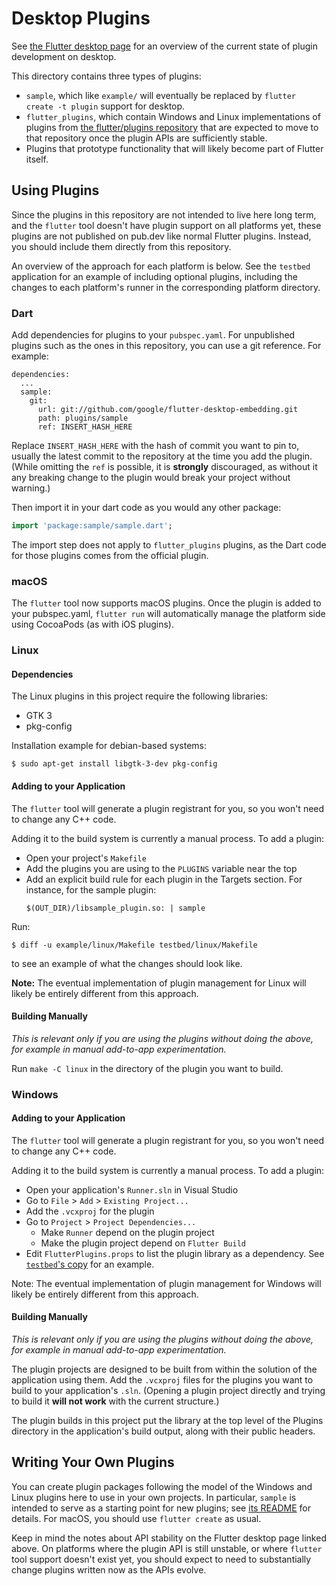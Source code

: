 # Desktop Plugins

See [the Flutter desktop
page](https://github.com/flutter/flutter/wiki/Desktop-shells#plugins)
for an overview of the current state of plugin development on desktop.

This directory contains three types of plugins:
* `sample`, which like `example/` will eventually be replaced by
  `flutter create -t plugin` support for desktop.
* `flutter_plugins`, which contain Windows and Linux implementations of plugins
  from [the flutter/plugins repository](https://github.com/flutter/plugins)
  that are expected to move to that repository once the plugin APIs are
  sufficiently stable.
* Plugins that prototype functionality that will likely become part of
  Flutter itself.

## Using Plugins

Since the plugins in this repository are not intended to live here long term,
and the `flutter` tool doesn't have plugin support on all platforms yet, these
plugins are not published on pub.dev like normal Flutter plugins. Instead, you
should include them directly from this repository.

An overview of the approach for each platform is below. See the `testbed`
application for an example of including optional plugins, including the changes
to each platform's runner in the corresponding platform directory.

### Dart

Add dependencies for plugins to your `pubspec.yaml`. For unpublished plugins
such as the ones in this repository, you can use a git reference. For example:

```
dependencies:
  ...
  sample:
    git:
      url: git://github.com/google/flutter-desktop-embedding.git
      path: plugins/sample
      ref: INSERT_HASH_HERE
```

Replace `INSERT_HASH_HERE` with the hash of commit you want to pin to,
usually the latest commit to the repository at the time you add the plugin.
(While omitting the `ref` is possible, it is **strongly** discouraged, as
without it any breaking change to the plugin would break your project
without warning.)

Then import it in your dart code as you would any other package:
```dart
import 'package:sample/sample.dart';
```

The import step does not apply to `flutter_plugins` plugins, as the
Dart code for those plugins comes from the official plugin.

### macOS

The `flutter` tool now supports macOS plugins. Once the plugin is added to
your pubspec.yaml, `flutter run` will automatically manage the platform side
using CocoaPods (as with iOS plugins).

### Linux

#### Dependencies

The Linux plugins in this project require the following libraries:

* GTK 3
* pkg-config

Installation example for debian-based systems:

```
$ sudo apt-get install libgtk-3-dev pkg-config
```

#### Adding to your Application

The `flutter` tool will generate a plugin registrant for you, so you
won't need to change any C++ code.

Adding it to the build system is currently a manual process. To add a plugin:
- Open your project's `Makefile`
- Add the plugins you are using to the `PLUGINS` variable near the top
- Add an explicit build rule for each plugin in the Targets section. For
  instance, for the sample plugin:
  ```
  $(OUT_DIR)/libsample_plugin.so: | sample
  ```

Run:
```
$ diff -u example/linux/Makefile testbed/linux/Makefile
```
to see an example of what the changes should look like.

**Note:** The eventual implementation of plugin management for Linux will
likely be entirely different from this approach.

#### Building Manually

*This is relevant only if you are using the plugins without doing the above,
for example in manual add-to-app experimentation.*

Run `make -C linux` in the directory of the plugin you want to build.

### Windows

#### Adding to your Application

The `flutter` tool will generate a plugin registrant for you, so you
won't need to change any C++ code.

Adding it to the build system is currently a manual process. To add a plugin:
- Open your application's `Runner.sln` in Visual Studio
- Go to `File` > `Add` > `Existing Project...`
- Add the `.vcxproj` for the plugin
- Go to `Project` > `Project Dependencies...`
  - Make `Runner` depend on the plugin project
  - Make the plugin project depend on `Flutter Build`
- Edit `FlutterPlugins.props` to list the plugin library as a dependency.
  See [`testbed`'s copy](https://github.com/google/flutter-desktop-embedding/blob/master/testbed/windows/FlutterPlugins.props)
  for an example.

Note: The eventual implementation of plugin management for Windows will likely
be entirely different from this approach.

#### Building Manually

*This is relevant only if you are using the plugins without doing the above,
for example in manual add-to-app experimentation.*

The plugin projects are designed to be built from within the solution of
the application using them. Add the `.vcxproj` files for the plugins you want
to build to your application's `.sln`. (Opening a plugin project directly
and trying to build it **will not work** with the current structure.)

The plugin builds in this project put the library at the top level of the
Plugins directory in the application's build output, along with their public
headers.

## Writing Your Own Plugins

You can create plugin packages following the model of the Windows and Linux
plugins here to use in your own projects. In particular, `sample`
is intended to serve as a starting point for new plugins; see
[its README](sample/README.md) for details. For macOS,
you should use `flutter create` as usual.

Keep in mind the notes about API stability on the Flutter desktop page
linked above. On platforms where the plugin API is still unstable, or
where `flutter` tool support doesn't exist yet, you should expect to
need to substantially change plugins written now as the APIs evolve.
